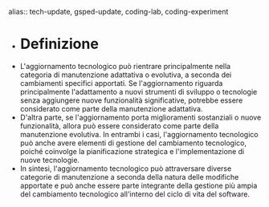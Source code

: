 alias:: tech-update, gsped-update, coding-lab, coding-experiment

- # Definizione
- L'aggiornamento tecnologico può rientrare principalmente nella categoria di manutenzione adattativa o evolutiva, a seconda dei cambiamenti specifici apportati. Se l'aggiornamento riguarda principalmente l'adattamento a nuovi strumenti di sviluppo o tecnologie senza aggiungere nuove funzionalità significative, potrebbe essere considerato come parte della manutenzione adattativa.
- D'altra parte, se l'aggiornamento porta miglioramenti sostanziali o nuove funzionalità, allora può essere considerato come parte della manutenzione evolutiva. In entrambi i casi, l'aggiornamento tecnologico può anche avere elementi di gestione del cambiamento tecnologico, poiché coinvolge la pianificazione strategica e l'implementazione di nuove tecnologie.
- In sintesi, l'aggiornamento tecnologico può attraversare diverse categorie di manutenzione a seconda della natura delle modifiche apportate e può anche essere parte integrante della gestione più ampia del cambiamento tecnologico all'interno del ciclo di vita del software.
